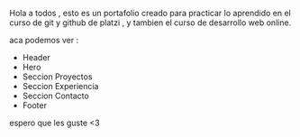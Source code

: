 Hola a todos , esto es un portafolio creado para practicar lo aprendido en 
el curso de git y github de platzi , y tambien el curso de desarrollo web online.


aca podemos ver :
* Header 
* Hero
* Seccion Proyectos
* Seccion Experiencia
* Seccion Contacto
* Footer


espero que les guste <3